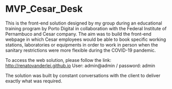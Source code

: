 # MVP_Cesar_Desk

This is the front-end solution designed by my group during an educational training program by Porto Digital in collaboration with the Federal Institute of Pernambuco and
Cesar company. The aim was to build the front-end webpage in which Cesar employees would be able to book specific working stations, laboratories or equipments in order to
work in person when the sanitary restrictions were more flexible during the COVID-19 pandemic.

To access the web solution, please follow the link: http://renatovanderlei.github.io
User: admin@admin / password: admin

The solution was built by constant conversations with the client to deliver exactly what was required.
